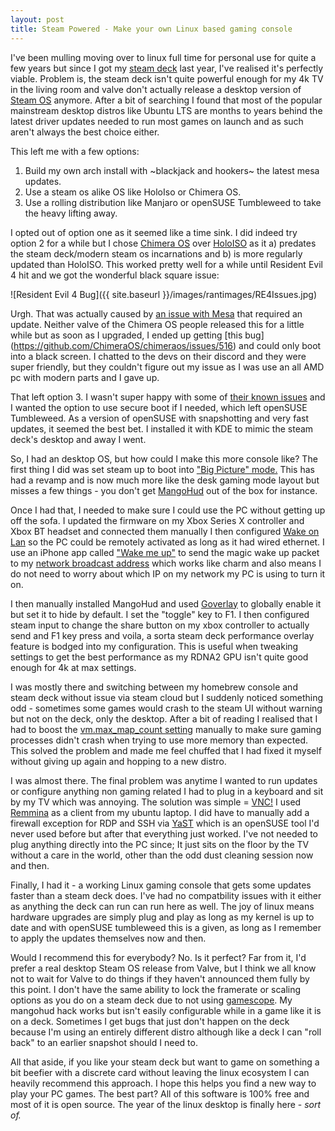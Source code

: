 ```yaml
---
layout: post
title: Steam Powered - Make your own Linux based gaming console
---
```


I've been mulling moving over to linux full time for personal use for quite a few years but since I got my [steam deck](https://store.steampowered.com/steamdeck)
 last year, I've realised it's perfectly viable. Problem is, the steam deck isn't quite powerful enough for my 4k 
TV in the living room and valve don't actually release a desktop version of [Steam OS](https://en.wikipedia.org/wiki/SteamOS) 
anymore. After a bit of 
searching I found that most of the popular mainstream desktop distros like Ubuntu LTS are months to years behind 
the latest driver updates needed to run most games on launch and as such aren't always the best choice either.

This left me with a few options:

1. Build my own arch install with ~blackjack and hookers~ the latest mesa updates.
2. Use a steam os alike OS like HoloIso or Chimera OS.
3. Use a rolling distribution like Manjaro or openSUSE Tumbleweed to take the heavy lifting away.

I opted out of option one as it seemed like a time sink. I did indeed try option 2 for a while but I chose 
[Chimera OS](https://chimeraos.org/) 
over [HoloISO](https://github.com/HoloISO/holoiso) 
as it a) predates the steam deck/modern steam os incarnations and b) is more regularly updated than 
HoloISO. This worked pretty well for a while until Resident Evil 4 hit and we got the wonderful black square issue:

![Resident Evil 4 Bug]({{ site.baseurl }}/images/rantimages/RE4Issues.jpg)

Urgh. That was actually caused by
[an issue with Mesa](https://steamdeckhq.com/tips-and-guides/how-to-fix-graphical-issues-in-the-re4-demo/) that required
 an update. Neither valve of the Chimera OS people released this for a little while but 
as soon as I upgraded, I ended up getting [this bug] (https://github.com/ChimeraOS/chimeraos/issues/516) and could 
only boot into a black screen. I chatted to the devs on their discord and they were super friendly, but they couldn't 
figure out my issue as I was use an all AMD pc with modern parts and I gave up.

That left option 3. I wasn't super happy with some of [their known issues](https://github.com/arindas/manjarno) and 
I wanted the option to use secure boot if I needed, which left openSUSE Tumbleweed. 
As a version of openSUSE with 
snapshotting and very fast updates, it seemed the best bet. I installed it with KDE to mimic the steam deck's desktop 
and away I went.

So, I had an desktop OS, but how could I make this more console like? The first thing I did was set steam up to boot 
into ["Big Picture" mode.](https://help.steampowered.com/en/faqs/view/3725-76D3-3F31-FB63) 
This has had a revamp and is now much more like the desk gaming mode layout but misses a few 
things - you don't get [MangoHud](https://wiki.archlinux.org/title/MangoHud) out of the box for instance.

Once I had that, I needed to make sure I could use the PC without getting up off the sofa. I updated the firmware on 
my Xbox Series X controller and Xbox BT headset and connected them manually I then configured 
[Wake on Lan](https://en.wikipedia.org/wiki/Wake-on-LAN) 
so the PC could be remotely activated as long as it had wired ethernet. I use an iPhone app called 
["Wake me up"](https://apps.apple.com/us/app/wake-me-up-wake-on-lan/id1465416032) to 
send the magic wake up packet to my [network broadcast address](https://www.pcmag.com/encyclopedia/term/broadcast-address) 
which works like charm and also means I do not need to 
worry about which IP on my network my PC is using to turn it on.

I then manually installed MangoHud and used [Goverlay](https://github.com/benjamimgois/goverlay) 
to globally enable it but set it to hide by default. I set 
the "toggle" key to F1. I then configured steam input to change the share button on my xbox controller to actually send 
and F1 key press and voila, a sorta steam deck performance overlay feature is bodged into my configuration. This is 
useful when tweaking settings to get the best performance as my RDNA2 GPU isn't quite good enough for 4k at max 
settings.

I was mostly there and switching between my homebrew console and steam deck without issue via steam cloud but I 
suddenly noticed something odd - sometimes some games would crash to the steam UI without warning but not on the deck, 
only the desktop. After a bit of reading I realised that I had to boost the 
[vm.max_map_count setting](https://www.phoronix.com/news/Fedora-39-VM-Max-Map-Count) manually to make sure gaming processes 
didn't crash when trying to use more memory than expected. This solved the problem and made me feel chuffed that I 
had fixed it myself without giving up again and hopping to a new distro.

I was almost there. The final problem was anytime I wanted to run updates or configure anything non gaming related I had to 
plug in a keyboard and sit by my TV which was annoying. The solution was simple = 
[VNC!](https://en.wikipedia.org/wiki/Virtual_Network_Computing) I used [Remmina](https://remmina.org/) 
as a client from my ubuntu laptop. I did have to manually add a firewall exception for RDP and SSH via 
[YaST](https://yast.opensuse.org/) which is an openSUSE tool I'd never used before but after that everything just 
worked. I've not needed to plug anything directly into the PC since; It just sits on the floor by the TV without
a care in the world, other than the odd dust cleaning session now and then.

Finally, I had it - a working Linux gaming console that gets some updates faster than 
a steam deck does. I've had no compatbility issues with it either as anything the deck can run can run here as well. 
The joy of linux means hardware upgrades are simply plug and play as long as my kernel is up to date and with openSUSE tumbleweed 
this is a given, as long as I remember to apply the updates themselves now and then.

Would I recommend this for everybody? No. Is it perfect? Far from it, I'd prefer a real desktop Steam OS release from 
Valve, but I think we all know not to wait for Valve to do things if they haven't announced them fully by this point.
I don't have the same ability to lock the framerate or scaling options as you do on a steam deck due to not using 
[gamescope](https://github.com/ValveSoftware/gamescope). 
My mangohud hack works but isn't easily configurable while in a game like it is on a deck. Sometimes I 
get bugs that just don't happen on the deck because I'm using an entirely different distro although like a deck I can 
"roll back" to an earlier snapshot should I need to.

All that aside, if you like your steam deck but want to game on something a bit beefier with a discrete card without leaving the linux 
ecosystem I can heavily recommend this approach. I hope this helps you find a new way to play your PC games. The 
best part? All of this software is 100% free and most of it is open source. The year of the linux desktop is finally 
here - _sort of._
